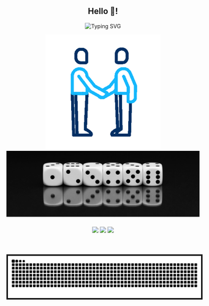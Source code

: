 <h2 align="center">Hello 👋!</h2>

<div align="center">
  
![Typing SVG](https://readme-typing-svg.demolab.com?font=Fira+Code&pause=1000&center=true&random=false&width=635&lines=I'm+SixBall)

<img  src="./people-handshake.gif" width="300">
</div>

<!-- 
<div align="center">

  <img src="./img/Pepdispara-horizontal.gif">

</div>
!--> 



<img  src="./img/dados.jpg">

<!-- <p align="center"> <a href="https://github.com/ryo-ma/github-profile-trophy"><img src="https://github-profile-trophy.vercel.app/?username=ballwictb" alt="ballwictb" /></a> </p>
!-->
<p align="left">
</p>



###

<div align="center">
</div>

###

<!--
<div align="center">
  <img src="https://github-readme-stats.vercel.app/api?username=Ballwictb&hide_title=false&hide_rank=false&show_icons=true&include_all_commits=true&count_private=true&disable_animations=false&theme=bear&locale=en&hide_border=false" height="150" alt="stats graph"  />
  <img src="https://streak-stats.demolab.com?user=Ballwictb&locale=en&mode=daily&theme=bear&hide_border=false&border_radius=5" height="150" alt="streak graph"  />
  <img src="https://github-readme-stats.vercel.app/api/top-langs?username=Ballwictb&locale=en&hide_title=false&layout=compact&card_width=320&langs_count=5&theme=bear&hide_border=false" height="150" alt="languages graph"  />
</div>
!-->

<div align="center">
  
  ![](https://github-profile-summary-cards.vercel.app/api/cards/profile-details?username=Ballwictb&theme=nord_dark)
  ![](https://github-profile-summary-cards.vercel.app/api/cards/stats?username=Ballwictb&theme=nord_dark)
  ![](http://github-profile-summary-cards.vercel.app/api/cards/productive-time?username=Ballwictb&theme=nord_dark&utcOffset=8)
 
</div>
<br>

###

<img src="https://raw.githubusercontent.com/Ballwictb/Ballwictb/output/snake.svg" border="4px" alt="Snake animation">

###


